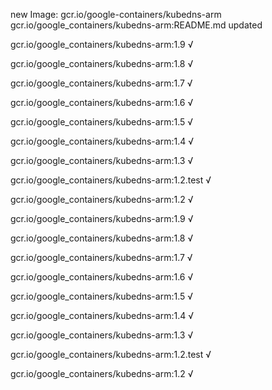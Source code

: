 new Image: gcr.io/google-containers/kubedns-arm
gcr.io/google_containers/kubedns-arm:README.md updated 

gcr.io/google_containers/kubedns-arm:1.9 √

gcr.io/google_containers/kubedns-arm:1.8 √

gcr.io/google_containers/kubedns-arm:1.7 √

gcr.io/google_containers/kubedns-arm:1.6 √

gcr.io/google_containers/kubedns-arm:1.5 √

gcr.io/google_containers/kubedns-arm:1.4 √

gcr.io/google_containers/kubedns-arm:1.3 √

gcr.io/google_containers/kubedns-arm:1.2.test √

gcr.io/google_containers/kubedns-arm:1.2 √

gcr.io/google_containers/kubedns-arm:1.9 √

gcr.io/google_containers/kubedns-arm:1.8 √

gcr.io/google_containers/kubedns-arm:1.7 √

gcr.io/google_containers/kubedns-arm:1.6 √

gcr.io/google_containers/kubedns-arm:1.5 √

gcr.io/google_containers/kubedns-arm:1.4 √

gcr.io/google_containers/kubedns-arm:1.3 √

gcr.io/google_containers/kubedns-arm:1.2.test √

gcr.io/google_containers/kubedns-arm:1.2 √

